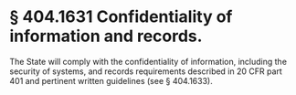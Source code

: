 # § 404.1631   Confidentiality of information and records.

The State will comply with the confidentiality of information, including the security of systems, and records requirements described in 20 CFR part 401 and pertinent written guidelines (see § 404.1633).




